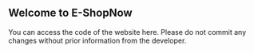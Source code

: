 ## Welcome to E-ShopNow 

You can access the code of the website here. Please do not commit any changes without prior information from the developer.
